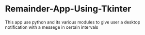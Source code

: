 # Remainder-App-Using-Tkinter
This app use python and its various modules to give user a desktop notification with a messege in certain intervals
